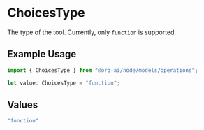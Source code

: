 # ChoicesType

The type of the tool. Currently, only `function` is supported.

## Example Usage

```typescript
import { ChoicesType } from "@orq-ai/node/models/operations";

let value: ChoicesType = "function";
```

## Values

```typescript
"function"
```